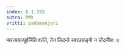 ```yaml
---
index: 6.1.193
sutra: लिति
vritti: padamanjari
---
```


 प्परत्ययात्पूर्वमिति वर्तते, तेन लिदन्ते स्वरप्रसङ्गो न चोदनीयः ॥